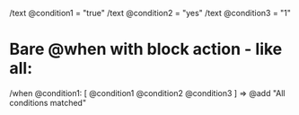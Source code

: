 /text @condition1 = "true"
/text @condition2 = "yes"
/text @condition3 = "1"

# Bare @when with block action - like all:
/when @condition1: [
  @condition1
  @condition2
  @condition3
] => @add "All conditions matched"